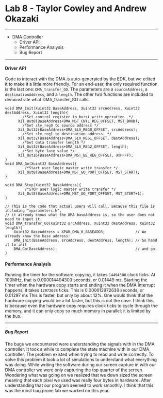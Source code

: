 # Lab 8 - Taylor Cowley and Andrew Okazaki
---
* DMA Controller
  * Driver API
  * Performance Analysis
  * Bug Report
---

#### Driver API
Code to interact with the DMA is auto-generated by the EDK, but we edited it to make it a little more friendly.
For an end-user, the only required function is the last one: `DMA_transfer_GO`. The parameters are a `sourceAddress`, a `destinationAddress`, and a `length`. The other two functions are included to demonstrate what DMA_transfer_GO calls.

```
void DMA_Init(Xuint32 BaseAddress, Xuint32 srcAddress, Xuint32 destAddress, Xuint32 length){
	    /*Set control register to burst write operation  */
	  Xil_Out8(BaseAddress+DMA_MST_CNTL_REG_OFFSET, MST_BRRD);
	    /*Set slv_reg0 to source address */
	  Xil_Out32(BaseAddress+DMA_SLV_REG0_OFFSET, srcAddress);
	    /*Set slv_reg1 to destination address  */
	  Xil_Out32(BaseAddress+DMA_SLV_REG1_OFFSET, destAddress);
	    /*Set data transfer length */
	  Xil_Out32(BaseAddress+DMA_SLV_REG2_OFFSET, length);
	    /*Set byte lane value */
	  Xil_Out16(BaseAddress+DMA_MST_BE_REG_OFFSET, 0xFFFF);
}
void DMA_Go(Xuint32 BaseAddress){
    	 /*Start user logic master write transfer */
	  Xil_Out8(BaseAddress+DMA_MST_GO_PORT_OFFSET, MST_START);
}

void DMA_Stop(Xuint32 BaseAddress){
    	 /*STOP user logic master write transfer */
	  Xil_Out8(BaseAddress+DMA_MST_GO_PORT_OFFSET, MST_START+1);
}

// This is the code that actual users will call. Because this file is including "xparameters.h",
// it already knows what the DMA baseAddress is, so the user does not need to input it.
void DMA_transfer_GO(Xuint32 srcAddress, Xuint32 destAddress, Xuint32 length){
	Xuint32 BaseAddress = XPAR_DMA_0_BASEADDR;              // We already know the base address!
	DMA_Init(BaseAddress, srcAddress, destAddress, length); // So hand it to init
	DMA_Go(BaseAddress);                                    // and go!
}
```



#### Performance Analysis
Running the timer for the software copying, it takes `14494300` clock ticks. At 100MHz, that is 0.000014494300 seconds, or 0.01449 ms.
Starting the timer when the hardware copy starts and ending it when the DMA interrupt happens, it takes `12972638` ticks. This is 0.000012972638 seconds, or 0.01297 ms This is faster, but only by about 12%.
One would think that the hardware copying would be a lot faster, but this is not the case. I think this is because even the hardware copy requires clock ticks to cycle through the memory, and it can only copy so much memory in parallel; it is limited by the bus.

---
##### Bug Report
The bugs we encountered were understanding the signals with in the DMA controller. It took a while to complete the state machine with in our DMA controller. The problem existed when trying to read and write correctly. To solve this problem it took a lot of simulations to understand what everything was doing. While writing the software during our screen capture in with our DMA controller we were only capturing the top quarter of the screen. Wondering what was going on we realized that we down sized the screen meaning that each pixel we used was really four bytes in hardware. After understanding that our program seemed to work smoothly. I think that this was the most bug prone lab we worked on this year.





